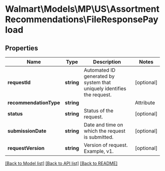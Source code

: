 # Walmart\Models\MP\US\AssortmentRecommendations\FileResponsePayload

## Properties

Name | Type | Description | Notes
------------ | ------------- | ------------- | -------------
**requestId** | **string** | Automated ID generated by system that uniquely identifies the request. | [optional]
**recommendationType** | **string** | | Attribute | Description | Data Type | | --- | ----------- | ------- | | ITEM | To get list of recommended items | string | |
**status** | **string** | Status of the request. | [optional]
**submissionDate** | **string** | Date and time on which the request is submitted. | [optional]
**requestVersion** | **string** | Version of request. Example, v1. | [optional]


[[Back to Model list]](./) [[Back to API list]](../../../../../README.md#supported-apis) [[Back to README]](../../../../../README.md)
